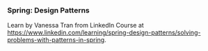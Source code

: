 ### Spring: Design Patterns
Learn by Vanessa Tran from LinkedIn Course at https://www.linkedin.com/learning/spring-design-patterns/solving-problems-with-patterns-in-spring.

